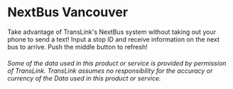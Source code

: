 # NextBus Vancouver

Take advantage of TransLink's NextBus system without taking out your phone to send a text! Input a stop ID and receive information on the next bus to arrive. Push the middle button to refresh!



###### Some of the data used in this product or service is provided by permission of TransLink. TransLink assumes no responsibility for the accuracy or currency of the Data used in this product or service.
